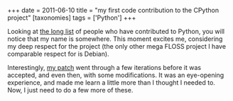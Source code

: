 +++
date = 2011-06-10
title = "my first code contribution to the CPython project"
[taxonomies]
tags = ['Python']
+++

Looking at [the long list] of people who have contributed to Python, you
will notice that my name is somewhere. This moment excites me,
considering my deep respect for the project (the only other mega FLOSS
project I have comparable respect for is Debian).

Interestingly, [my patch] went through a few iterations before it was
accepted, and even then, with some modifications. It was an eye-opening
experience, and made me learn a little more than I thought I needed to.
Now, I just need to do a few more of these.

  [the long list]: http://hg.python.org/cpython/file/default/Misc/ACKS
  [my patch]: http://bugs.python.org/issue12246
